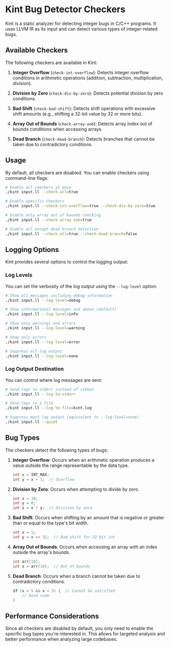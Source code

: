 # Kint Bug Detector Checkers

Kint is a static analyzer for detecting integer bugs in C/C++ programs. It uses LLVM IR as its input and can detect various types of integer-related bugs.

## Available Checkers

The following checkers are available in Kint:

1. **Integer Overflow** (`check-int-overflow`): Detects integer overflow conditions in arithmetic operations (addition, subtraction, multiplication, division).

2. **Division by Zero** (`check-div-by-zero`): Detects potential division by zero conditions.

3. **Bad Shift** (`check-bad-shift`): Detects shift operations with excessive shift amounts (e.g., shifting a 32-bit value by 32 or more bits).

4. **Array Out of Bounds** (`check-array-oob`): Detects array index out of bounds conditions when accessing arrays.

5. **Dead Branch** (`check-dead-branch`): Detects branches that cannot be taken due to contradictory conditions.

## Usage

By default, all checkers are disabled. You can enable checkers using command-line flags:

```bash
# Enable all checkers at once
./kint input.ll --check-all=true

# Enable specific checkers
./kint input.ll --check-int-overflow=true --check-div-by-zero=true

# Enable only array out of bounds checking
./kint input.ll --check-array-oob=true

# Enable all except dead branch detection
./kint input.ll --check-all=true --check-dead-branch=false
```

## Logging Options

Kint provides several options to control the logging output:

### Log Levels

You can set the verbosity of the log output using the `--log-level` option:

```bash
# Show all messages including debug information
./kint input.ll --log-level=debug

# Show informational messages and above (default)
./kint input.ll --log-level=info

# Show only warnings and errors
./kint input.ll --log-level=warning

# Show only errors
./kint input.ll --log-level=error

# Suppress all log output
./kint input.ll --log-level=none
```

### Log Output Destination

You can control where log messages are sent:

```bash
# Send logs to stderr instead of stdout
./kint input.ll --log-to-stderr

# Send logs to a file
./kint input.ll --log-to-file=kint.log

# Suppress most log output (equivalent to --log-level=none)
./kint input.ll --quiet
```

## Bug Types

The checkers detect the following types of bugs:

1. **Integer Overflow**: Occurs when an arithmetic operation produces a value outside the range representable by the data type.
   ```c
   int x = INT_MAX; 
   int y = x + 1;  // Overflow
   ```

2. **Division by Zero**: Occurs when attempting to divide by zero.
   ```c
   int x = 10;
   int y = 0;
   int z = x / y;  // Division by zero
   ```

3. **Bad Shift**: Occurs when shifting by an amount that is negative or greater than or equal to the type's bit width.
   ```c
   int x = 1;
   int y = x << 32;  // Bad shift for 32-bit int
   ```

4. **Array Out of Bounds**: Occurs when accessing an array with an index outside the array's bounds.
   ```c
   int arr[10];
   int x = arr[10];  // Out of bounds
   ```

5. **Dead Branch**: Occurs when a branch cannot be taken due to contradictory conditions.
   ```c
   if (x > 5 && x < 3) {  // Cannot be satisfied
       // Dead code
   }
   ```

## Performance Considerations

Since all checkers are disabled by default, you only need to enable the specific bug types you're interested in. This allows for targeted analysis and better performance when analyzing large codebases. 